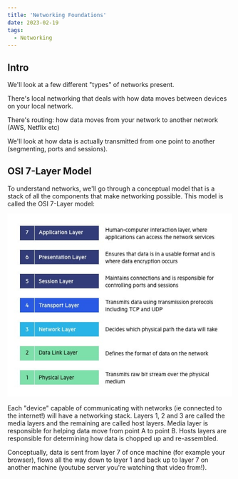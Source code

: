 ```yaml
---
title: 'Networking Foundations'
date: 2023-02-19
tags:
  - Networking
---
```


## Intro

We'll look at a few different "types" of networks present.

There's local networking that deals with how data moves between devices on your local network.

There's routing: how data moves from your network to another network (AWS, Netflix etc)

We'll look at how data is actually transmitted from one point to another (segmenting, ports and sessions).

## OSI 7-Layer Model

To understand networks, we'll go through a conceptual model that is a stack of all the components that make networking possible. This model is called the OSI 7-Layer model:

![OSI-Model](OSI-7-layers.jpeg)

Each "device" capable of communicating with networks (ie connected to the internet!) will have a networking stack. Layers 1, 2 and 3 are called the media layers and the remaining are called host layers. Media layer is responsible for helping data move from point A to point B. Hosts layers are responsible for determining how data is chopped up and re-assembled.

Conceptually, data is sent from layer 7 of once machine (for example your browser), flows all the way down to layer 1 and back up to layer 7 on another machine (youtube server you're watching that video from!).
